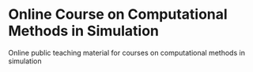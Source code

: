 # Online Course on Computational Methods in Simulation
Online public teaching material for courses on computational methods in simulation

